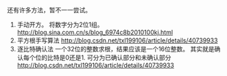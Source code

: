 还有许多方法，暂不一一尝试。
1. 手动开方。 将数字分为2位1组。
    http://blog.sina.com.cn/s/blog_6974c8b2010100kj.html
2. 平方根手写算法
    http://blog.csdn.net/txl199106/article/details/40739933
3. 逐比特确认法 一个32位的整数求根，结果应该是一个16位整数。 其实就是确认每个位的比特是0还是1. 可分为已确认部分和未确认部分
    http://blog.csdn.net/txl199106/article/details/40739933
